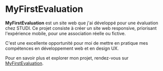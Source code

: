
  <h1>MyFirstEvaluation</h1>
  <p><strong>MyFirstEvaluation</strong> est un site web que j'ai développé pour une évaluation chez STUDI. Ce projet consiste à créer un site web responsive, priorisant l'expérience mobile, pour une association réelle ou fictive.</p> <p>C'est une excellente opportunité pour moi de mettre en pratique mes compétences en développement web et en design UX.</p>
  <p>Pour en savoir plus et explorer mon projet, rendez-vous sur <a href="https://aremacs-asso.netlify.app/" target="_blank">MyFirstEvaluation</a>.</p>

